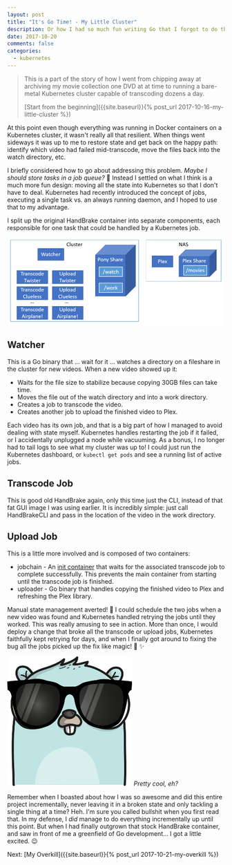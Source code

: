 ```yaml
---
layout: post
title: "It's Go Time! - My Little Cluster"
description: Or how I had so much fun writing Go that I forgot to do things incrementally
date: 2017-10-20
comments: false
categories:
  - kubernetes
---
```


> This is a part of the story of how I went from chipping away at archiving my movie collection one DVD
at at time to running a bare-metal Kubernetes cluster capable of transcoding dozens a day.
>
> [Start from the beginning]({{site.baseurl}}{% post_url 2017-10-16-my-little-cluster %})

At this point even though everything was running in Docker containers on a Kubernetes cluster,
it wasn't really all that resilient. When things went sideways
it was up to me to restore state and get back on the happy path:
identify which video had failed mid-transcode, move the files back into the watch directory, etc.

I briefly considered how to go about addressing this problem. _Maybe I should store
tasks in a job queue?_ 🤔 Instead I settled on what I think is a much more
fun design: moving all the state into Kubernetes so that I don't have to deal.
Kubernetes had recently introduced the concept of jobs, executing a single task vs. an always running daemon, and I hoped to use that to my advantage.

I split up the original HandBrake container into separate components, each
responsible for one task that could be handled by a Kubernetes job.

![Handbrk8s Architecture](/images/handbrk8s/handbrk8s-layout.png)

## Watcher
This is a Go binary that ... wait for it ... watches a directory on a fileshare
in the cluster for new videos. When a new video showed up it:

* Waits for the file size to stabilize because copying 30GB files can take time.
* Moves the file out of the watch directory and into a work directory.
* Creates a job to transcode the video.
* Creates another job to upload the finished video to Plex.

Each video has its own job, and that is a big part of how I managed to avoid dealing
with state myself. Kubernetes handles restarting the job if it failed, or I accidentally
unplugged a node while vacuuming. As a bonus, I no longer had to tail logs
to see what my cluster was up to! I could just run the Kubernetes dashboard, or `kubectl get pods`
and see a running list of active jobs.

## Transcode Job
This is good old HandBrake again, only this time just the CLI, instead of that fat GUI
image I was using earlier. It is incredibly simple: just call HandBrakeCLI and pass
in the location of the video in the work directory.

## Upload Job
This is a little more involved and is composed of two containers:

* jobchain - An [init container][initcontainer] that waits for the associated transcode job to complete successfully. This prevents the main container from starting until the transcode job is finished.
* uploader - Go binary that handles copying the finished video to Plex and refreshing the Plex library.

Manual state management averted! 🎉 I could schedule the two jobs when a new video
was found and Kubernetes handled retrying the jobs until they worked. This was really
amusing to see in action. More than once, I would deploy a change that broke all the
transcode or upload jobs, Kubernetes faithfully kept retrying for days,
and when I finally got around to fixing the bug all the jobs picked up the fix
like magic! 🎩 ✨

![Gopher with sunglasses](/images/handbrk8s/cool-gopher.png)
*Pretty cool, eh?*

Remember when I boasted about how I was so awesome and did this entire project
incrementally, never leaving it in a broken state and only tackling a single thing
at a time? Heh. I'm sure you called bullshit when you first read that.
In my defense, I _did_ manage to do everything incrementally up until this point.
But when I had finally outgrown that stock HandBrake container, and saw in front of
me a greenfield of Go development... I got a little excited. 😉

Next: [My Overkill]({{site.baseurl}}{% post_url 2017-10-21-my-overkill %})

[initcontainer]: https://kubernetes.io/docs/concepts/workloads/pods/init-containers/#understanding-init-containers
